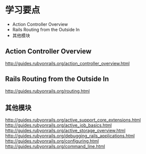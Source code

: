 # 学习要点

- Action Controller Overview
- Rails Routing from the Outside In
- 其他模块

## Action Controller Overview
<http://guides.rubyonrails.org/action_controller_overview.html>

## Rails Routing from the Outside In
<http://guides.rubyonrails.org/routing.html>


## 其他模块
<http://guides.rubyonrails.org/active_support_core_extensions.html>
<http://guides.rubyonrails.org/active_job_basics.html>
<http://guides.rubyonrails.org/active_storage_overview.html>
<http://guides.rubyonrails.org/debugging_rails_applications.html>
<http://guides.rubyonrails.org/configuring.html>
<http://guides.rubyonrails.org/command_line.html>
